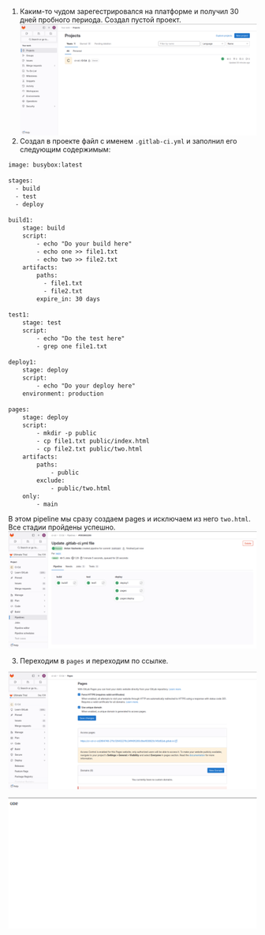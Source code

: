 1. Каким-то чудом зарегестрировался на платформе и получил 30 дней пробного периода. Создал пустой проект.
![](project.png)
2. Создал в проекте файл с именем `.gitlab-ci.yml` и заполнил его следующим содержимым:
```
image: busybox:latest

stages:
  - build
  - test
  - deploy

build1:
    stage: build
    script:
        - echo "Do your build here"
        - echo one >> file1.txt
        - echo two >> file2.txt
    artifacts:
        paths:
          - file1.txt
          - file2.txt
        expire_in: 30 days

test1:
    stage: test
    script:
        - echo "Do the test here"
        - grep one file1.txt

deploy1:
    stage: deploy
    script:
        - echo "Do your deploy here"
    environment: production

pages:
    stage: deploy
    script:
        - mkdir -p public
        - cp file1.txt public/index.html
        - cp file2.txt public/two.html
    artifacts:
        paths:
            - public
        exclude:
            - public/two.html
    only:
        - main
```
В этом pipeline мы сразу создаем pages и исключаем из него `two.html`. Все стадии пройдены успешно.
![](pipeline.png)

3. Переходим в `pages` и переходим по ссылке.

![](pages.png)

![](index.png)
